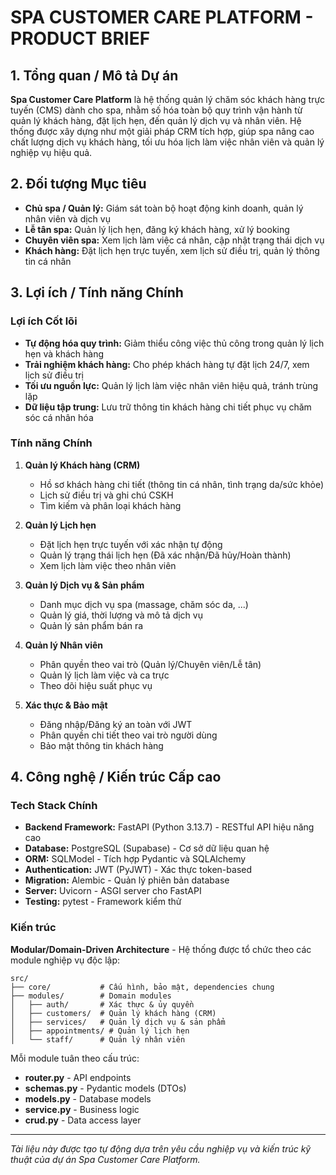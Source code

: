 # SPA CUSTOMER CARE PLATFORM - PRODUCT BRIEF

## 1. Tổng quan / Mô tả Dự án

**Spa Customer Care Platform** là hệ thống quản lý chăm sóc khách hàng trực tuyến (CMS) dành cho spa, nhằm số hóa toàn bộ quy trình vận hành từ quản lý khách hàng, đặt lịch hẹn, đến quản lý dịch vụ và nhân viên. Hệ thống được xây dựng như một giải pháp CRM tích hợp, giúp spa nâng cao chất lượng dịch vụ khách hàng, tối ưu hóa lịch làm việc nhân viên và quản lý nghiệp vụ hiệu quả.

## 2. Đối tượng Mục tiêu

- **Chủ spa / Quản lý:** Giám sát toàn bộ hoạt động kinh doanh, quản lý nhân viên và dịch vụ
- **Lễ tân spa:** Quản lý lịch hẹn, đăng ký khách hàng, xử lý booking
- **Chuyên viên spa:** Xem lịch làm việc cá nhân, cập nhật trạng thái dịch vụ
- **Khách hàng:** Đặt lịch hẹn trực tuyến, xem lịch sử điều trị, quản lý thông tin cá nhân

## 3. Lợi ích / Tính năng Chính

### Lợi ích Cốt lõi

- **Tự động hóa quy trình:** Giảm thiểu công việc thủ công trong quản lý lịch hẹn và khách hàng
- **Trải nghiệm khách hàng:** Cho phép khách hàng tự đặt lịch 24/7, xem lịch sử điều trị
- **Tối ưu nguồn lực:** Quản lý lịch làm việc nhân viên hiệu quả, tránh trùng lặp
- **Dữ liệu tập trung:** Lưu trữ thông tin khách hàng chi tiết phục vụ chăm sóc cá nhân hóa

### Tính năng Chính

1. **Quản lý Khách hàng (CRM)**

   - Hồ sơ khách hàng chi tiết (thông tin cá nhân, tình trạng da/sức khỏe)
   - Lịch sử điều trị và ghi chú CSKH
   - Tìm kiếm và phân loại khách hàng

2. **Quản lý Lịch hẹn**

   - Đặt lịch hẹn trực tuyến với xác nhận tự động
   - Quản lý trạng thái lịch hẹn (Đã xác nhận/Đã hủy/Hoàn thành)
   - Xem lịch làm việc theo nhân viên

3. **Quản lý Dịch vụ & Sản phẩm**

   - Danh mục dịch vụ spa (massage, chăm sóc da, ...)
   - Quản lý giá, thời lượng và mô tả dịch vụ
   - Quản lý sản phẩm bán ra

4. **Quản lý Nhân viên**

   - Phân quyền theo vai trò (Quản lý/Chuyên viên/Lễ tân)
   - Quản lý lịch làm việc và ca trực
   - Theo dõi hiệu suất phục vụ

5. **Xác thực & Bảo mật**
   - Đăng nhập/Đăng ký an toàn với JWT
   - Phân quyền chi tiết theo vai trò người dùng
   - Bảo mật thông tin khách hàng

## 4. Công nghệ / Kiến trúc Cấp cao

### Tech Stack Chính

- **Backend Framework:** FastAPI (Python 3.13.7) - RESTful API hiệu năng cao
- **Database:** PostgreSQL (Supabase) - Cơ sở dữ liệu quan hệ
- **ORM:** SQLModel - Tích hợp Pydantic và SQLAlchemy
- **Authentication:** JWT (PyJWT) - Xác thực token-based
- **Migration:** Alembic - Quản lý phiên bản database
- **Server:** Uvicorn - ASGI server cho FastAPI
- **Testing:** pytest - Framework kiểm thử

### Kiến trúc

**Modular/Domain-Driven Architecture** - Hệ thống được tổ chức theo các module nghiệp vụ độc lập:

```
src/
├── core/           # Cấu hình, bảo mật, dependencies chung
├── modules/        # Domain modules
│   ├── auth/       # Xác thực & ủy quyền
│   ├── customers/  # Quản lý khách hàng (CRM)
│   ├── services/   # Quản lý dịch vụ & sản phẩm
│   ├── appointments/ # Quản lý lịch hẹn
│   └── staff/      # Quản lý nhân viên
```

Mỗi module tuân theo cấu trúc:

- **router.py** - API endpoints
- **schemas.py** - Pydantic models (DTOs)
- **models.py** - Database models
- **service.py** - Business logic
- **crud.py** - Data access layer

---

_Tài liệu này được tạo tự động dựa trên yêu cầu nghiệp vụ và kiến trúc kỹ thuật của dự án Spa Customer Care Platform._
